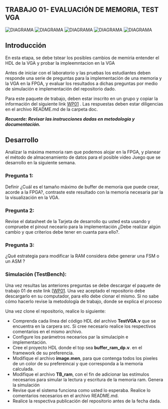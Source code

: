 ## TRABAJO 01- EVALUACIÓN DE MEMORIA, TEST VGA 

![DIAGRAMA](https://github.com/unal-edigital1/2020-2/blob/master/docs/figs/Diapositiva1.PNG)
![DIAGRAMA](https://github.com/unal-edigital1/2020-2/blob/master/docs/figs/Diapositiva2.png)
![DIAGRAMA](https://github.com/unal-edigital1/2020-2/blob/master/docs/figs/Diapositiva3.png)
![DIAGRAMA](https://github.com/unal-edigital1/2020-2/blob/master/docs/figs/Diapositiva4.png)
![DIAGRAMA](https://github.com/unal-edigital1/2020-2/blob/master/docs/figs/Diapositiva5.png)

## Introducción 
En esta etapa, se debe tstear los posibles cambios de memiria entender el HDL de la VGA  y probar la impleemntacion en la VGA 


Antes de iniciar con el laboratorio   y las pruebas los estudiantes deben  responde una serie de preguntas para la implementación de una memoria y la VGA en la FPGA, y evaluar los  resultados a dichas preguntas por medio de  simulación e implementación del repositorio  dado.

Para este paquete de trabajo, deben   estar inscrito en un grupo y copiar la información del siguiente link  [WP01]() .
Las respuestas deben estar diligencias en el archivo README.md de la carpeta doc. 

***Recuerde: Revisar  las instrucciones dadas en metodología y documentación.***



## Desarrollo

Analizar la máxima memoria ram que podemos alojar en la FPGA,  y planear el método de almacenamiento de datos  para el posible video Juego que se desarrollo en la siguiente semana.

### Pregunta 1:
Definir ¿Cuál es el tamaño máximo de buffer de memoria que puede crear, acorde a la FPGA?,  contraste este resultado con la memoria  necesaria par la la visualización en la VGA.

### Pregunta 2:
Revise el datasheet de la Tarjeta de desarrollo qu usted esta usando y compruebe el pinout neceario para la implementación ¿Debe realizar algún cambio y que criterios debe tener en cuanta para ello?.

### Pregunta 3:

¿Qué estrategia para modificar la RAM considera debe  generar una FSM o un ASM ? 

### Simulación (TestBench):

Una vez resultas las anteriores preguntas se  debe descargar el paquete de trabajo 01 de este link  [[WP01]().
Una vez aceptado el repositorio debe descargarlo en su computador, para ello debe  clonar el mismo. Si no sabe cómo hacerlo  revise la metodología de trabajo, donde se explica el proceso

Una vez clone el repositorio, realice lo siguiente:

* Comprenda cada línea del código HDL del archivo **TestVGA.v** que se encuentra en la carpera src. Si cree necesario realice los respectivos comentarios  en el mismo archivo.
* Configure los parámetros necearios par la simulacipín e implementación.
* Cree el proyecto HDL  donde el top sea **buffer_ram_dp.v**. en el framework  de su preferencia. 
* Modifique el archivo **image.men**, para que contenga todos los pixeles de un color de su prefereincai  y que corresponda a la memoria calculada.
* Modifique el archivo **TB_ram**, con el fin de adicionar las estímulos necesarios para simular la lectura y escritura de la memoria ram. Genera la simulación 
* Revise que el sistema funciona como usted lo esperaba. Realice lo comentarios necesarios  en el archivo README.md. 
* Realice la respectiva publicación del repositorio antes de la fecha dada. 







